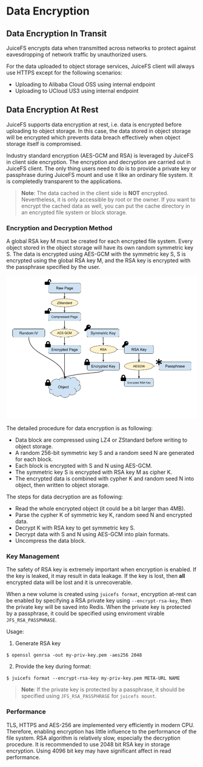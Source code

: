 # Data Encryption

## Data Encryption In Transit

JuiceFS encrypts data when transmitted across networks to protect against
eavesdropping of network traffic by unauthorized users.

For the data uploaded to object storage services, JuiceFS client will always
use HTTPS except for the following scenarios:

- Uploading to Alibaba Cloud OSS using internal endpoint
- Uploading to UCloud US3 using internal endpoint


## Data Encryption At Rest

JuiceFS supports data encryption at rest, i.e. data is encrypted before
uploading to object storage. In this case, the data stored in object storage
will be encrypted which prevents data breach effectively when object storage
itself is compromised.

Industry standard encryption (AES-GCM and RSA) is leveraged by JuiceFS in
client side encryption. The encryption and decryption are carried out in
JuiceFS client. The only thing users need to do is to provide a private key or
passphrase during JuiceFS mount and use it like an ordinary file system. It is
completedly transparent to the applications.

> **Note**: The data cached in the client side is **NOT** encrypted. Nevertheless, it is only accessible by root or the owner. If you want to encrypt the cached data as well, you can put the cache directory in an encrypted file system or block storage.


### Encryption and Decryption Method

A global RSA key M must be created for each encrypted file system.
Every object stored in the object storage will have its own random symmetric
key S. The data is encrypted using AES-GCM with the symmetric key S, S is
encrypted using the global RSA key M, and the RSA key is encrypted with the
passphrase specified by the user.

![Encryption At-rest](images/encryption.png)

The detailed procedure for data encryption is as following:

- Data block are compressed using LZ4 or ZStandard before writing to object storage.
- A random 256-bit symmetric key S and a random seed N are generated for each block.
- Each block is encrypted with S and N using AES-GCM.
- The symmetric key S is encrypted with RSA key M as cipher K.
- The encrypted data is combined with cypher K and random seed N into object, then written to object storage.

The steps for data decryption are as following:

- Read the whole encrypted object (it could be a bit larger than 4MB).
- Parse the cypher K of symmetric key K, random seed N and encrypted data.
- Decrypt K with RSA key to get symmetric key S.
- Decrypt data with S and N using AES-GCM into plain formats.
- Uncompress the data block.


### Key Management

The safety of RSA key is extremely important when encryption is enabled. If
the key is leaked, it may result in data leakage. If the key is lost, then
**all** encrypted data will be lost and it is unrecoverable.

When a new volume is created using `juicefs format`, encryption at-rest can be
enabled by specifying a RSA private key using `--encrypt-rsa-key`, then the
private key will be saved into Redis. When the private key is protected by a
passphrase, it could be specified using enviroment virable `JFS_RSA_PASSPHRASE`.

Usage:

1. Generate RSA key

```shell
$ openssl genrsa -out my-priv-key.pem -aes256 2048
```

2. Provide the key during format:

```shell
$ juicefs format --encrypt-rsa-key my-priv-key.pem META-URL NAME
```

> **Note**: If the private key is protected by a passphrase, it should be specified using `JFS_RSA_PASSPHRASE` for `juicefs mount`.


### Performance

TLS, HTTPS and AES-256 are implemented very efficiently in modern
CPU. Therefore, enabling encryption has little influence to the performance of
the file system. RSA algorithm is relatively slow, especially the decryption
procedure. It is recommended to use 2048 bit RSA key in storage encryption.
Using 4096 bit key may have significant affect in read performance.
